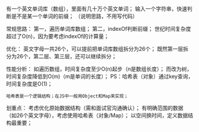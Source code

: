 有一个英文单词库（数组），里面有几十万个英文单词；
输入一个字符串，快速判断是不是某一个单词的前缀；
（说明思路，不用写代码）

常规思路：
    第一，遍历单词库数组；
    第二，indexOf判断前缀；
    世纪时间复杂度超过了O(n)，因为要考虑indexOf的计算量；

优化：
    英文字母一共26个，可以提前把单词库数组拆分为26个；
    既然第一层拆分为26个，第二层、第三层，还可以继续拆分；

性能分析：
    如遍历数组，时间复杂度至少O(n)起步（n是数组长度）；
    而改为树，时间复杂度降低到O(m)（m是单词的长度）；
    PS：哈希表（对象）通过key查询，时间复杂度是O(1)；

    哈希表是一个逻辑结构；在JS中一般用Object和Map来实现；

划重点：
    考虑优化原始数据结构（需和面试官沟通确认）；
    有明确范围的数据（如26个英文字母），考虑使用哈希表（对象/Map）；
    以空间换时间，定义数据结构最重要；